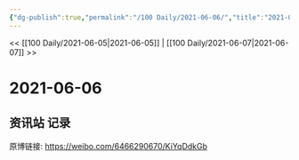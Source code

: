 ```yaml
---
{"dg-publish":true,"permalink":"/100 Daily/2021-06-06/","title":"2021-06-06","created":"2023-04-09T21:32:10.142+08:00","updated":"2023-04-09T21:32:19.206+08:00"}
---
```



<< [[100 Daily/2021-06-05\|2021-06-05]] | [[100 Daily/2021-06-07\|2021-06-07]] >>

# 2021-06-06

## 资讯站 记录

原博链接: https://weibo.com/6466290670/KiYqDdkGb
